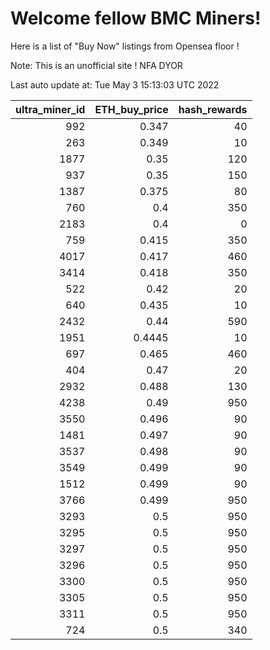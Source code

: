 # Welcome fellow BMC Miners!
Here is a list of "Buy Now" listings from Opensea floor !

Note: This is an unofficial site ! NFA DYOR


Last auto update at: Tue May  3 15:13:03 UTC 2022


|   ultra_miner_id |   ETH_buy_price |   hash_rewards |
|-----------------:|----------------:|---------------:|
|              992 |          0.347  |             40 |
|              263 |          0.349  |             10 |
|             1877 |          0.35   |            120 |
|              937 |          0.35   |            150 |
|             1387 |          0.375  |             80 |
|              760 |          0.4    |            350 |
|             2183 |          0.4    |              0 |
|              759 |          0.415  |            350 |
|             4017 |          0.417  |            460 |
|             3414 |          0.418  |            350 |
|              522 |          0.42   |             20 |
|              640 |          0.435  |             10 |
|             2432 |          0.44   |            590 |
|             1951 |          0.4445 |             10 |
|              697 |          0.465  |            460 |
|              404 |          0.47   |             20 |
|             2932 |          0.488  |            130 |
|             4238 |          0.49   |            950 |
|             3550 |          0.496  |             90 |
|             1481 |          0.497  |             90 |
|             3537 |          0.498  |             90 |
|             3549 |          0.499  |             90 |
|             1512 |          0.499  |             90 |
|             3766 |          0.499  |            950 |
|             3293 |          0.5    |            950 |
|             3295 |          0.5    |            950 |
|             3297 |          0.5    |            950 |
|             3296 |          0.5    |            950 |
|             3300 |          0.5    |            950 |
|             3305 |          0.5    |            950 |
|             3311 |          0.5    |            950 |
|              724 |          0.5    |            340 |